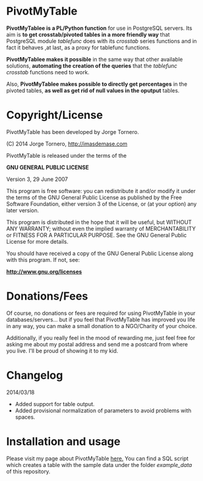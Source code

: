 PivotMyTable
============

**PivotMyTablee is a PL/Python function** for use in PostgreSQL servers. Its aim is **to get crosstab/pivoted tables in a more friendly way** that PostgreSQL module *tablefunc* does with its *crosstab* series functions and in fact it behaves ,at last, as a proxy for tablefunc functions.

**PivotMyTablee makes it possible** in the same way that other available solutions, **automating the creation of the queries** that the *tablefunc* *crosstab* functions need to work.

Also, **PivotMyTablee makes possible to directly get percentages** in the pivoted tables, **as well as get rid of null values in the oputput** tables.

Copyright/License
=================

PivotMyTable has been developed by Jorge Tornero.

(C) 2014 Jorge Tornero, http://imasdemase.com

PivotMyTable is released under the terms of the

**GNU GENERAL PUBLIC LICENSE**

Version 3, 29 June 2007

This program is free software: you can redistribute it and/or modify it under the terms of the GNU General Public License as published by the Free Software Foundation, either version 3 of the License, or (at your option) any later version.

This program is distributed in the hope that it will be useful, but WITHOUT ANY WARRANTY; without even the implied warranty of MERCHANTABILITY or FITNESS FOR A PARTICULAR PURPOSE. See the GNU General Public License for more details.

You should have received a copy of the GNU General Public License along with this program. If not, see:

**http://www.gnu.org/licenses**

Donations/Fees
==============

Of course, no donations or fees are required for using PivotMyTable in your databases/servers... but if you feel that PivotMyTable has improved you life in any way, you can make a small donation to a NGO/Charity of your choice.

Additionally, if you really feel in the mood of rewarding me, just feel free for asking me about my postal address and send me a postcard from where you live. I'll be proud of showing it to my kid. 

Changelog   
=========
2014/03/18 
-    Added support for table output.
-    Added provisional normalization of parameters to avoid problems with spaces. 

Installation and usage
======================

Please visit my page about PivotMyTable <a href="http://imasdemase.com/en/programacion-2/tablas-cruzadas-en-postgresql-pivotmytable/" target="_blank">here.</a> You can find a SQL script which creates a table with the sample data under the folder *example_data* of this repository.


